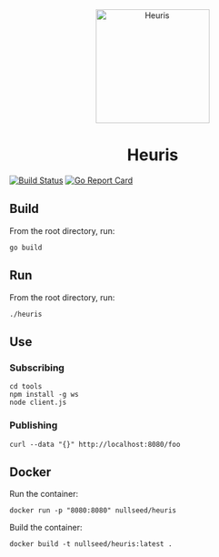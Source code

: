 <div align="center">
    <img src="https://heuris.io/assets/img/logo.png" alt="Heuris" width="200">
    <h1>Heuris</h1>
</div>

[![Build Status](https://travis-ci.org/nullseed/heuris.svg?branch=master)](https://travis-ci.org/nullseed/heuris)
[![Go Report Card](https://goreportcard.com/badge/github.com/nullseed/heuris)](https://goreportcard.com/report/github.com/nullseed/heuris)

## Build

From the root directory, run:

```
go build
```

## Run

From the root directory, run:

```
./heuris
```

## Use

### Subscribing

```
cd tools
npm install -g ws
node client.js
```

### Publishing

```
curl --data "{}" http://localhost:8080/foo
```

## Docker

Run the container:

```
docker run -p "8080:8080" nullseed/heuris
```

Build the container:

```
docker build -t nullseed/heuris:latest .
```
